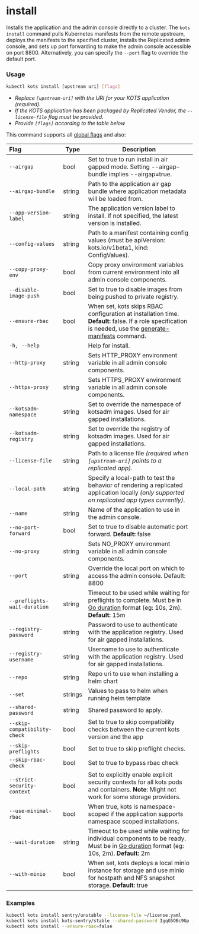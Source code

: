 # install

Installs the application and the admin console directly to a cluster.
The `kots install` command pulls Kubernetes manifests from the remote upstream, deploys the manifests to the specified cluster, installs the Replicated admin console, and sets up port forwarding to make the admin console accessible on port 8800.
Alternatively, you can specify the `--port` flag to override the default port.

### Usage

```bash
kubectl kots install [upstream uri] [flags]
```

- _Replace `[upstream-uri]` with the URI for your KOTS application (required)._
- _If the KOTS application has been packaged by Replicated Vendor, the `--license-file` flag must be provided._
- _Provide `[flags]` according to the table below_

This command supports all [global flags](kots-cli-global-flags) and also:

| Flag                        | Type   | Description                                                                                                                                                                                           |
|:----------------------------|--------|-------------------------------------------------------------------------------------------------------------------------------------------------------------------------------------------------------|
| `--airgap`                  | bool   | Set to true to run install in air gapped mode. Setting --airgap-bundle implies --airgap=true. |
| `--airgap-bundle`           | string | Path to the application air gap bundle where application metadata will be loaded from. |
| `--app-version-label`       | string | The application version label to install. If not specified, the latest version is installed. |
| `--config-values`           | string | Path to a manifest containing config values (must be apiVersion: kots.io/v1beta1, kind: ConfigValues). |
| `--copy-proxy-env`          | bool   | Copy proxy environment variables from current environment into all admin console components. |
| `--disable-image-push`      | bool   | Set to true to disable images from being pushed to private registry. |
| `--ensure-rbac`             | bool   | When set, kots skips RBAC configuration at installation time. **Default:** false. If a role specification is needed, use the [generate-manifests](kots-cli-admin-console-generate-manifests) command. |
| `-h, --help`                |        | Help for install. |
| `--http-proxy`              | string | Sets HTTP_PROXY environment variable in all admin console components.  |
| `--https-proxy`             | string | Sets HTTPS_PROXY environment variable in all admin console components. |
| `--kotsadm-namespace`       | string | Set to override the namespace of kotsadm images. Used for air gapped installations.  |
| `--kotsadm-registry`        | string | Set to override the registry of kotsadm images. Used for air gapped installations. |
| `--license-file`            | string | Path to a license file _(required when `[upstream-uri]` points to a replicated app)_. |
| `--local-path`              | string | Specify a local-path to test the behavior of rendering a replicated application locally _(only supported on replicated app types currently)_.   |
| `--name`                    | string | Name of the application to use in the admin console. |
| `--no-port-forward`         | bool   | Set to true to disable automatic port forward. **Default:** false |
| `--no-proxy`                | string | Sets NO_PROXY environment variable in all admin console components. |
| `--port` | string | Override the local port on which to access the admin console. Default: 8800 |
| `--preflights-wait-duration`| string | Timeout to be used while waiting for preflights to complete. Must be in [Go duration](https://pkg.go.dev/time#ParseDuration) format (eg: 10s, 2m). **Default:** 15m |
| `--registry-password`       | string | Password to use to authenticate with the application registry. Used for air gapped installations. |
| `--registry-username`       | string | Username to use to authenticate with the application registry. Used for air gapped installations. |
| `--repo`                    | string | Repo uri to use when installing a helm chart |
| `--set`                     | strings| Values to pass to helm when running helm template |
| `--shared-password`         | string | Shared password to apply.  |
| `--skip-compatibility-check`| bool   | Set to true to skip compatibility checks between the current kots version and the app |
| `--skip-preflights`         | bool   | Set to true to skip preflight checks. |
| `--skip-rbac-check`         | bool   | Set to true to bypass rbac check |
| `--strict-security-context` | bool   | Set to explicitly enable explicit security contexts for all kots pods and containers. **Note**: Might not work for some storage providers. |
| `--use-minimal-rbac`        | bool   | When true, kots is namespace-scoped if the application supports namespace scoped installations. |
| `--wait-duration`           | string | Timeout to be used while waiting for individual components to be ready. Must be in [Go duration](https://pkg.go.dev/time#ParseDuration) format (eg: 10s, 2m). **Default:** 2m |
| `--with-minio`              | bool   | When set, kots deploys a local minio instance for storage and use minio for hostpath and NFS snapshot storage. **Default:** true                                                                      |

<!-- | `--repo` | string | repo uri to use when installing a helm chart | -->
<!-- | `--set` | strings | values to pass to helm when running helm template | -->

### Examples

```bash
kubectl kots install sentry/unstable --license-file ~/license.yaml
kubectl kots install kots-sentry/stable --shared-password IgqG5OBc9Gp --license-file ~/sentry-license.yaml --namespace sentry-namespace --config-values ~/config-values.yaml
kubectl kots install --ensure-rbac=false
```

<!-- Helm example coming soon -->
<!-- kubectl kots install helm://elastic/elasticsearch -->
